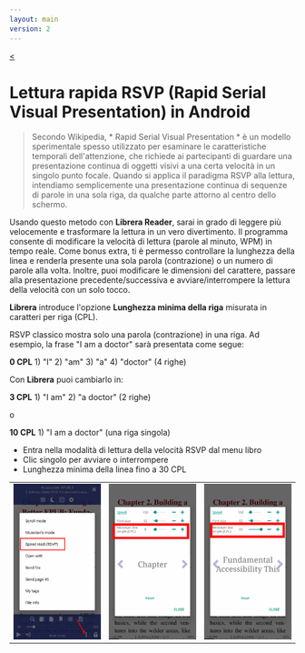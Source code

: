 ```yaml
---
layout: main
version: 2
---
```

[<](/wiki/faq/)

# Lettura rapida RSVP (Rapid Serial Visual Presentation) in Android

> Secondo Wikipedia, * Rapid Serial Visual Presentation * è un modello sperimentale spesso utilizzato per esaminare le caratteristiche temporali dell'attenzione, che richiede ai partecipanti di guardare una presentazione continua di oggetti visivi a una certa velocità in un singolo punto focale. Quando si applica il paradigma RSVP alla lettura, intendiamo semplicemente una presentazione continua di sequenze di parole in una sola riga, da qualche parte attorno al centro dello schermo.

Usando questo metodo con **Librera Reader**, sarai in grado di leggere più velocemente e trasformare la lettura in un vero divertimento.
Il programma consente di modificare la velocità di lettura (parole al minuto, WPM) in tempo reale. Come bonus extra, ti è permesso controllare la lunghezza della linea e renderla presente una sola parola (contrazione) o un numero di parole alla volta.
Inoltre, puoi modificare le dimensioni del carattere, passare alla presentazione precedente/successiva e avviare/interrompere la lettura della velocità con un solo tocco.

**Librera** introduce l'opzione **Lunghezza minima della riga** misurata in caratteri per riga (CPL).

RSVP classico mostra solo una parola (contrazione) in una riga. Ad esempio, la frase &quot;I am a doctor&quot; sarà presentata come segue:

**0 CPL** 1) &quot;I&quot; 2) &quot;am&quot; 3) &quot;a&quot; 4) &quot;doctor&quot; (4 righe)

Con **Librera** puoi cambiarlo in:

**3 CPL** 1) &quot;I am&quot; 2) &quot;a doctor&quot; (2 righe)

o

**10 CPL** 1) &quot;I am a doctor&quot; (una riga singola)

* Entra nella modalità di lettura della velocità RSVP dal menu libro
* Clic singolo per avviare o interrompere
* Lunghezza minima della linea fino a 30 CPL

||||
|-|-|-|
|![](1.png)|![](2.png)|![](3.png)|


